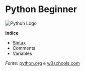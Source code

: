 # Python Beginner

![Python Logo](https://www.python.org/static/community_logos/python-logo-generic.svg)

**Indice**

* [Sintax](https://github.com/rogerio5ouza/python-beginner/tree/master/semana-1)
* Comments
* Variables

_Fonte:_ [python.org](https://docs.python.org/3/tutorial/index.html) e [w3schools.com](https://www.w3schools.com/python/)
